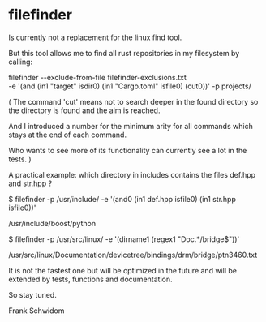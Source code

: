 # filefinder

Is currently not a replacement for the linux find tool.

But this tool allows me to find all rust repositories in my filesystem by calling:

filefinder --exclude-from-file filefinder-exclusions.txt \
 -e '(and (in1 "target" isdir0) (in1 "Cargo.toml" isfile0) (cut0))' -p projects/
 
(
 The command 'cut' means not to search deeper in the found directory
  so the directory is found and the aim is reached.

 And I introduced a number for the minimum arity for all commands which
  stays at the end of each command.

 Who wants to see more of its functionality can currently see a lot in the tests.
)

A practical example: which directory in includes contains the files def.hpp and str.hpp ?

$ filefinder -p /usr/include/ -e '(and0 (in1 def.hpp isfile0) (in1 str.hpp isfile0))'

/usr/include/boost/python

$ filefinder -p /usr/src/linux/ -e '(dirname1 (regex1 "Doc.*/bridge$"))'

/usr/src/linux/Documentation/devicetree/bindings/drm/bridge/ptn3460.txt


It is not the fastest one but will be optimized in the future and will be extended by 
tests, functions and documentation.

So stay tuned.

Frank Schwidom
